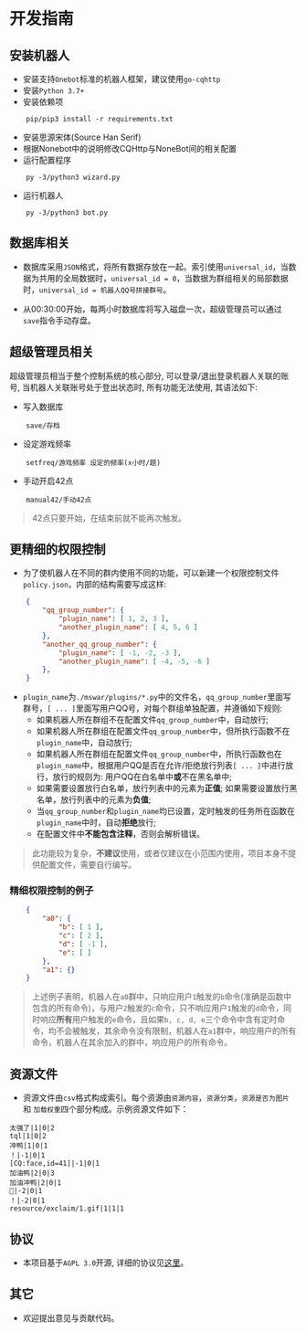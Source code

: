 # 开发指南

## 安装机器人
+ 安装支持`Onebot`标准的机器人框架，建议使用`go-cqhttp`
+ 安装`Python 3.7+`
+ 安装依赖项
```
    pip/pip3 install -r requirements.txt
```
+ 安装思源宋体(Source Han Serif)
+ 根据Nonebot中的说明修改CQHttp与NoneBot间的相关配置
+ 运行配置程序
```
	py -3/python3 wizard.py 
```
+ 运行机器人
```
    py -3/python3 bot.py
```

## 数据库相关
+ 数据库采用`JSON`格式，将所有数据存放在一起。索引使用`universal_id`，当数据为共用的全局数据时，`universal_id = 0`，当数据为群组相关的局部数据时，`universal_id = 机器人QQ号拼接群号`。

+ 从00:30:00开始，每两小时数据库将写入磁盘一次，超级管理员可以通过`save`指令手动存盘。

## 超级管理员相关
超级管理员相当于整个控制系统的核心部分, 可以登录/退出登录机器人关联的账号, 当机器人关联账号处于登出状态时, 所有功能无法使用, 其语法如下:
+ 写入数据库
```
	save/存档
```

+ 设定游戏频率
```
	setfreq/游戏频率 设定的频率(x小时/题)
```

+ 手动开启42点
```
	manual42/手动42点
```

> 42点只要开始，在结束前就不能再次触发。

## 更精细的权限控制
+ 为了使机器人在不同的群内使用不同的功能，可以新建一个权限控制文件`policy.json`，内部的结构需要写成这样:
```json
	{
		"qq_group_number": {
			"plugin_name": [ 1, 2, 3 ],
			"another_plugin_name": [ 4, 5, 6 ]
		}, 
		"another_qq_group_number": {
			"plugin_name": [ -1, -2, -3 ],
			"another_plugin_name": [ -4, -5, -6 ]
		}, 
	}
```

* `plugin_name`为`./mswar/plugins/*.py`中的文件名，`qq_group_number`里面写群号，`[ ... ]`里面写用户QQ号，对每个群组单独配置，并遵循如下规则:
	+ 如果机器人所在群组不在配置文件`qq_group_number`中，自动放行;
	+ 如果机器人所在群组在配置文件`qq_group_number`中，但所执行函数不在`plugin_name`中，自动放行;
	+ 如果机器人所在群组在配置文件`qq_group_number`中，所执行函数也在`plugin_name`中，根据用户QQ是否在允许/拒绝放行列表`[ ... ]`中进行放行，放行的规则为: 用户QQ在白名单中**或**不在黑名单中;
	+ 如果需要设置放行白名单，放行列表中的元素为**正值**; 如果需要设置放行黑名单，放行列表中的元素为**负值**;
	+ 当`qq_group_number`和`plugin_name`均已设置，定时触发的任务所在函数在`plugin_name`中时，自动**拒绝**放行;
	+ 在配置文件中**不能包含注释**，否则会解析错误。

> 此功能较为复杂，**不建议**使用，或者仅建议在小范围内使用，项目本身不提供配置文件，需要自行编写。

### 精细权限控制的例子
```json
	{
		"a0": {
			"b": [ 1 ],
			"c": [ 2 ],
			"d": [ -1 ],
			"e": [ ]
		}, 
		"a1": {}
	}
```

> 上述例子表明，机器人在`a0`群中，只响应用户`1`触发的`b`命令(准确是函数中包含的所有命令)，与用户`2`触发的`c`命令，只不响应用户`1`触发的`d`命令，同时响应**所有**用户触发的`e`命令，且如果`b, c, d, e`三个命令中含有定时命令，均不会被触发，其余命令没有限制，机器人在`a1`群中，响应用户的所有命令，机器人在其余加入的群中，响应用户的所有命令。

## 资源文件
+ 资源文件由`csv`格式构成索引。每个资源由`资源内容`，`资源分类`，`资源是否为图片` 和 `加载权重`四个部分构成。示例资源文件如下：

```csv
太强了|1|0|2
tql|1|0|2
冲鸭|1|0|1
！|-1|0|1
[CQ:face,id=41]|-1|0|1
加油鸭|2|0|3
加油冲鸭|2|0|1
💪|-2|0|1
！|-2|0|1
resource/exclaim/1.gif|1|1|1
```

## 协议
+ 本项目基于`AGPL 3.0`开源, 详细的协议见[这里](http://www.gnu.org/licenses/agpl-3.0.html)。

## 其它
+ 欢迎提出意见与贡献代码。